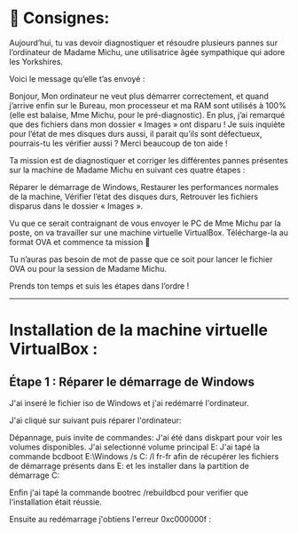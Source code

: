 # 📝 Consignes:

Aujourd’hui, tu vas devoir diagnostiquer et résoudre plusieurs pannes sur l’ordinateur de Madame Michu, une utilisatrice âgée sympathique qui adore les Yorkshires.

Voici le message qu’elle t’as envoyé :

Bonjour, Mon ordinateur ne veut plus démarrer correctement, et quand j’arrive enfin sur le Bureau, mon processeur et ma RAM sont utilisés à 100% (elle est balaise, Mme Michu, pour le pré-diagnostic). En plus, j’ai remarqué que des fichiers dans mon dossier « Images » ont disparu ! Je suis inquiète pour l’état de mes disques durs aussi, il parait qu’ils sont défectueux, pourrais-tu les vérifier aussi ? Merci beaucoup de ton aide !

Ta mission est de diagnostiquer et corriger les différentes pannes présentes sur la machine de Madame Michu en suivant ces quatre étapes :

Réparer le démarrage de Windows,
Restaurer les performances normales de la machine,
Vérifier l’état des disques durs,
Retrouver les fichiers disparus dans le dossier « Images ».

Vu que ce serait contraignant de vous envoyer le PC de Mme Michu par la poste, on va travailler sur une machine virtuelle VirtualBox. Télécharge-la au format OVA et commence ta mission 💪

Tu n’auras pas besoin de mot de passe que ce soit pour lancer le fichier OVA ou pour la session de Madame Michu.

Prends ton temps et suis les étapes dans l’ordre !

---

# Installation de la machine virtuelle VirtualBox :

## Étape 1 : Réparer le démarrage de Windows
J'ai inseré le fichier iso de Windows et j'ai redémarré l'ordinateur.


J'ai cliqué sur suivant puis réparer l'ordinateur: 


Dépannage, puis invite de commandes:
J'ai été dans diskpart pour voir les volumes disponibles.
J'ai selectionné volume principal E:
J'ai tapé la commande bcdboot E:\Windows /s C: /l fr-fr afin de récupérer les fichiers de démarrage présents dans E: et les installer dans la partition de démarrage C:

Enfin j'ai tapé la commande bootrec /rebuildbcd pour verifier que l'installation était réussie.

Ensuite au redémarrage j'obtiens l'erreur 0xc000000f :














